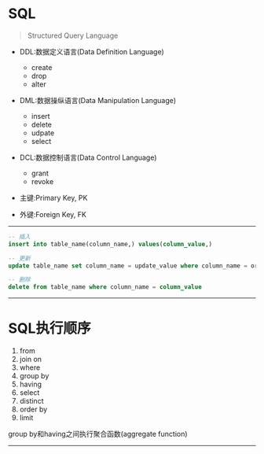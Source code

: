 # SQL
> Structured Query Language

- DDL:数据定义语言(Data Definition Language)
    - create
    - drop
    - alter
- DML:数据操纵语言(Data Manipulation Language)
    - insert
    - delete
    - udpate
    - select
- DCL:数据控制语言(Data Control Language)
    - grant
    - revoke

- 主键:Primary Key, PK
- 外键:Foreign Key, FK

---

```sql
-- 插入
insert into table_name(column_name,) values(column_value,)

-- 更新
update table_name set column_name = update_value where column_name = origin_value

-- 删除
delete from table_name where column_name = column_value

```


---
# SQL执行顺序

1. from
2. join on
3. where
4. group by
5. having
6. select
7. distinct
8. order by
9. limit

group by和having之间执行聚合函数(aggregate function)

---